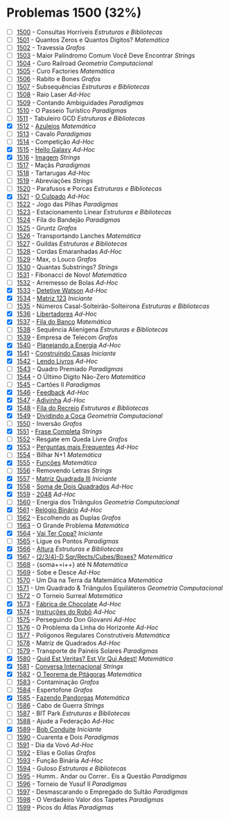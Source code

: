 # Problemas 1500 (32%)

- [ ]  [1500](https://www.beecrowd.com.br/judge/pt/problems/view/1500) - Consultas Horríveis *Estruturas e Bibliotecas*
- [ ]  [1501](https://www.beecrowd.com.br/judge/pt/problems/view/1501) - Quantos Zeros e Quantos Dígitos? *Matemática*
- [ ]  [1502](https://www.beecrowd.com.br/judge/pt/problems/view/1502) - Travessia *Grafos*
- [ ]  [1503](https://www.beecrowd.com.br/judge/pt/problems/view/1503) - Maior Palíndromo Comum Você Deve Encontrar *Strings*
- [ ]  [1504](https://www.beecrowd.com.br/judge/pt/problems/view/1504) - Curo Railroad *Geometria Computacional*
- [ ]  [1505](https://www.beecrowd.com.br/judge/pt/problems/view/1505) - Curo Factories *Matemática*
- [ ]  [1506](https://www.beecrowd.com.br/judge/pt/problems/view/1506) - Rabito e Bones *Grafos*
- [ ]  [1507](https://www.beecrowd.com.br/judge/pt/problems/view/1507) - Subsequências *Estruturas e Bibliotecas*
- [ ]  [1508](https://www.beecrowd.com.br/judge/pt/problems/view/1508) - Raio Laser *Ad-Hoc*
- [ ]  [1509](https://www.beecrowd.com.br/judge/pt/problems/view/1509) - Contando Ambiguidades *Paradigmas*
- [ ]  [1510](https://www.beecrowd.com.br/judge/pt/problems/view/1510) - O Passeio Turístico *Paradigmas*
- [ ]  [1511](https://www.beecrowd.com.br/judge/pt/problems/view/1511) - Tabuleiro GCD *Estruturas e Bibliotecas*
- [x]  [1512](https://www.beecrowd.com.br/judge/pt/problems/view/1512) - [Azulejos](https://github.com/potigol/beecrowd/blob/master/src/1500/1512.poti) *Matemática*
- [ ]  [1513](https://www.beecrowd.com.br/judge/pt/problems/view/1513) - Cavalo *Paradigmas*
- [ ]  [1514](https://www.beecrowd.com.br/judge/pt/problems/view/1514) - Competição *Ad-Hoc*
- [x]  [1515](https://www.beecrowd.com.br/judge/pt/problems/view/1515) - [Hello Galaxy](https://github.com/potigol/beecrowd/blob/master/src/1500/1515.poti) *Ad-Hoc*
- [x]  [1516](https://www.beecrowd.com.br/judge/pt/problems/view/1516) - [Imagem](https://github.com/potigol/beecrowd/blob/master/src/1500/1516.poti) *Strings*
- [ ]  [1517](https://www.beecrowd.com.br/judge/pt/problems/view/1517) - Maçãs *Paradigmas*
- [ ]  [1518](https://www.beecrowd.com.br/judge/pt/problems/view/1518) - Tartarugas *Ad-Hoc*
- [ ]  [1519](https://www.beecrowd.com.br/judge/pt/problems/view/1519) - Abreviações *Strings*
- [ ]  [1520](https://www.beecrowd.com.br/judge/pt/problems/view/1520) - Parafusos e Porcas *Estruturas e Bibliotecas*
- [x]  [1521](https://www.beecrowd.com.br/judge/pt/problems/view/1521) - [O Culpado](https://github.com/potigol/beecrowd/blob/master/src/1500/1521.poti) *Ad-Hoc*
- [ ]  [1522](https://www.beecrowd.com.br/judge/pt/problems/view/1522) - Jogo das Pilhas *Paradigmas*
- [ ]  [1523](https://www.beecrowd.com.br/judge/pt/problems/view/1523) - Estacionamento Linear *Estruturas e Bibliotecas*
- [ ]  [1524](https://www.beecrowd.com.br/judge/pt/problems/view/1524) - Fila do Bandejão *Paradigmas*
- [ ]  [1525](https://www.beecrowd.com.br/judge/pt/problems/view/1525) - Gruntz *Grafos*
- [ ]  [1526](https://www.beecrowd.com.br/judge/pt/problems/view/1526) - Transportando Lanches *Matemática*
- [ ]  [1527](https://www.beecrowd.com.br/judge/pt/problems/view/1527) - Guildas *Estruturas e Bibliotecas*
- [ ]  [1528](https://www.beecrowd.com.br/judge/pt/problems/view/1528) - Cordas Emaranhadas *Ad-Hoc*
- [ ]  [1529](https://www.beecrowd.com.br/judge/pt/problems/view/1529) - Max, o Louco *Grafos*
- [ ]  [1530](https://www.beecrowd.com.br/judge/pt/problems/view/1530) - Quantas Substrings? *Strings*
- [ ]  [1531](https://www.beecrowd.com.br/judge/pt/problems/view/1531) - Fibonacci de Novo! *Matemática*
- [ ]  [1532](https://www.beecrowd.com.br/judge/pt/problems/view/1532) - Arremesso de Bolas *Ad-Hoc*
- [x]  [1533](https://www.beecrowd.com.br/judge/pt/problems/view/1533) - [Detetive Watson](https://github.com/potigol/beecrowd/blob/master/src/1500/1533.poti) *Ad-Hoc*
- [x]  [1534](https://www.beecrowd.com.br/judge/pt/problems/view/1534) - [Matriz 123](https://github.com/potigol/beecrowd/blob/master/src/1500/1534.poti) *Iniciante*
- [ ]  [1535](https://www.beecrowd.com.br/judge/pt/problems/view/1535) - Números Casal-Solteirão-Solteirona *Estruturas e Bibliotecas*
- [x]  [1536](https://www.beecrowd.com.br/judge/pt/problems/view/1536) - [Libertadores](https://github.com/potigol/beecrowd/blob/master/src/1500/1536.poti) *Ad-Hoc*
- [x]  [1537](https://www.beecrowd.com.br/judge/pt/problems/view/1537) - [Fila do Banco](https://github.com/potigol/beecrowd/blob/master/src/1500/1537.poti) *Matemática*
- [ ]  [1538](https://www.beecrowd.com.br/judge/pt/problems/view/1538) - Sequência Alienígena *Estruturas e Bibliotecas*
- [ ]  [1539](https://www.beecrowd.com.br/judge/pt/problems/view/1539) - Empresa de Telecom *Grafos*
- [x]  [1540](https://www.beecrowd.com.br/judge/pt/problems/view/1540) - [Planejando a Energia](https://github.com/potigol/beecrowd/blob/master/src/1500/1540.poti) *Ad-Hoc*
- [x]  [1541](https://www.beecrowd.com.br/judge/pt/problems/view/1541) - [Construindo Casas](https://github.com/potigol/beecrowd/blob/master/src/1500/1541.poti) *Iniciante*
- [x]  [1542](https://www.beecrowd.com.br/judge/pt/problems/view/1542) - [Lendo Livros](https://github.com/potigol/beecrowd/blob/master/src/1500/1542.poti) *Ad-Hoc*
- [ ]  [1543](https://www.beecrowd.com.br/judge/pt/problems/view/1543) - Quadro Premiado *Paradigmas*
- [ ]  [1544](https://www.beecrowd.com.br/judge/pt/problems/view/1544) - O Último Dígito Não-Zero *Matemática*
- [ ]  [1545](https://www.beecrowd.com.br/judge/pt/problems/view/1545) - Cartões II *Paradigmas*
- [x]  [1546](https://www.beecrowd.com.br/judge/pt/problems/view/1546) - [Feedback](https://github.com/potigol/beecrowd/blob/master/src/1500/1546.poti) *Ad-Hoc*
- [x]  [1547](https://www.beecrowd.com.br/judge/pt/problems/view/1547) - [Adivinha](https://github.com/potigol/beecrowd/blob/master/src/1500/1547.poti) *Ad-Hoc*
- [x]  [1548](https://www.beecrowd.com.br/judge/pt/problems/view/1548) - [Fila do Recreio](https://github.com/potigol/beecrowd/blob/master/src/1500/1548.poti) *Estruturas e Bibliotecas*
- [x]  [1549](https://www.beecrowd.com.br/judge/pt/problems/view/1549) - [Dividindo a Coca](https://github.com/potigol/beecrowd/blob/master/src/1500/1549.poti) *Geometria Computacional*
- [ ]  [1550](https://www.beecrowd.com.br/judge/pt/problems/view/1550) - Inversão *Grafos*
- [x]  [1551](https://www.beecrowd.com.br/judge/pt/problems/view/1551) - [Frase Completa](https://github.com/potigol/beecrowd/blob/master/src/1500/1551.poti) *Strings*
- [ ]  [1552](https://www.beecrowd.com.br/judge/pt/problems/view/1552) - Resgate em Queda Livre *Grafos*
- [x]  [1553](https://www.beecrowd.com.br/judge/pt/problems/view/1553) - [Perguntas mais Frequentes](https://github.com/potigol/beecrowd/blob/master/src/1500/1553.poti) *Ad-Hoc*
- [ ]  [1554](https://www.beecrowd.com.br/judge/pt/problems/view/1554) - Bilhar N+1 *Matemática*
- [x]  [1555](https://www.beecrowd.com.br/judge/pt/problems/view/1555) - [Funções](https://github.com/potigol/beecrowd/blob/master/src/1500/1555.poti) *Matemática*
- [ ]  [1556](https://www.beecrowd.com.br/judge/pt/problems/view/1556) - Removendo Letras *Strings*
- [x]  [1557](https://www.beecrowd.com.br/judge/pt/problems/view/1557) - [Matriz Quadrada III](https://github.com/potigol/beecrowd/blob/master/src/1500/1557.poti) *Iniciante*
- [x]  [1558](https://www.beecrowd.com.br/judge/pt/problems/view/1558) - [Soma de Dois Quadrados](https://github.com/potigol/beecrowd/blob/master/src/1500/1558.poti) *Ad-Hoc*
- [x]  [1559](https://www.beecrowd.com.br/judge/pt/problems/view/1559) - [2048](https://github.com/potigol/beecrowd/blob/master/src/1500/1559.poti) *Ad-Hoc*
- [ ]  [1560](https://www.beecrowd.com.br/judge/pt/problems/view/1560) - Energia dos Triângulos *Geometria Computacional*
- [x]  [1561](https://www.beecrowd.com.br/judge/pt/problems/view/1561) - [Relógio Binário](https://github.com/potigol/beecrowd/blob/master/src/1500/1561.poti) *Ad-Hoc*
- [ ]  [1562](https://www.beecrowd.com.br/judge/pt/problems/view/1562) - Escolhendo as Duplas *Grafos*
- [ ]  [1563](https://www.beecrowd.com.br/judge/pt/problems/view/1563) - O Grande Problema *Matemática*
- [x]  [1564](https://www.beecrowd.com.br/judge/pt/problems/view/1564) - [Vai Ter Copa?](https://github.com/potigol/beecrowd/blob/master/src/1500/1564.poti) *Iniciante*
- [ ]  [1565](https://www.beecrowd.com.br/judge/pt/problems/view/1565) - Ligue os Pontos *Paradigmas*
- [x]  [1566](https://www.beecrowd.com.br/judge/pt/problems/view/1566) - [Altura](https://github.com/potigol/beecrowd/blob/master/src/1500/1566.poti) *Estruturas e Bibliotecas*
- [x]  [1567](https://www.beecrowd.com.br/judge/pt/problems/view/1567) - [(2/3/4)-D Sqr/Rects/Cubes/Boxes?](https://github.com/potigol/beecrowd/blob/master/src/1500/1567.poti) *Matemática*
- [ ]  [1568](https://www.beecrowd.com.br/judge/pt/problems/view/1568) - {soma+=i++} até N *Matemática*
- [ ]  [1569](https://www.beecrowd.com.br/judge/pt/problems/view/1569) - Sobe e Desce *Ad-Hoc*
- [ ]  [1570](https://www.beecrowd.com.br/judge/pt/problems/view/1570) - Um Dia na Terra da Matemática *Matemática*
- [ ]  [1571](https://www.beecrowd.com.br/judge/pt/problems/view/1571) - Um Quadrado &amp; Triângulos Equiláteros *Geometria Computacional*
- [ ]  [1572](https://www.beecrowd.com.br/judge/pt/problems/view/1572) - O Torneio Surreal *Matemática*
- [x]  [1573](https://www.beecrowd.com.br/judge/pt/problems/view/1573) - [Fábrica de Chocolate](https://github.com/potigol/beecrowd/blob/master/src/1500/1573.poti) *Ad-Hoc*
- [x]  [1574](https://www.beecrowd.com.br/judge/pt/problems/view/1574) - [Instruções do Robô](https://github.com/potigol/beecrowd/blob/master/src/1500/1574.poti) *Ad-Hoc*
- [ ]  [1575](https://www.beecrowd.com.br/judge/pt/problems/view/1575) - Perseguindo Don Giovanni *Ad-Hoc*
- [ ]  [1576](https://www.beecrowd.com.br/judge/pt/problems/view/1576) - O Problema da Linha do Horizonte *Ad-Hoc*
- [ ]  [1577](https://www.beecrowd.com.br/judge/pt/problems/view/1577) - Polígonos Regulares Construtíveis *Matemática*
- [ ]  [1578](https://www.beecrowd.com.br/judge/pt/problems/view/1578) - Matriz de Quadrados *Ad-Hoc*
- [ ]  [1579](https://www.beecrowd.com.br/judge/pt/problems/view/1579) - Transporte de Painéis Solares *Paradigmas*
- [x]  [1580](https://www.beecrowd.com.br/judge/pt/problems/view/1580) - [Quid Est Veritas? Est Vir Qui Adest!](https://github.com/potigol/beecrowd/blob/master/src/1500/1580.poti) *Matemática*
- [x]  [1581](https://www.beecrowd.com.br/judge/pt/problems/view/1581) - [Conversa Internacional](https://github.com/potigol/beecrowd/blob/master/src/1500/1581.poti) *Strings*
- [x]  [1582](https://www.beecrowd.com.br/judge/pt/problems/view/1582) - [O Teorema de Pitágoras](https://github.com/potigol/beecrowd/blob/master/src/1500/1582.poti) *Matemática*
- [ ]  [1583](https://www.beecrowd.com.br/judge/pt/problems/view/1583) - Contaminação *Grafos*
- [ ]  [1584](https://www.beecrowd.com.br/judge/pt/problems/view/1584) - Espertofone *Grafos*
- [x]  [1585](https://www.beecrowd.com.br/judge/pt/problems/view/1585) - [Fazendo Pandorgas](https://github.com/potigol/beecrowd/blob/master/src/1500/1585.poti) *Matemática*
- [ ]  [1586](https://www.beecrowd.com.br/judge/pt/problems/view/1586) - Cabo de Guerra *Strings*
- [ ]  [1587](https://www.beecrowd.com.br/judge/pt/problems/view/1587) - BIT Park *Estruturas e Bibliotecas*
- [ ]  [1588](https://www.beecrowd.com.br/judge/pt/problems/view/1588) - Ajude a Federação *Ad-Hoc*
- [x]  [1589](https://www.beecrowd.com.br/judge/pt/problems/view/1589) - [Bob Conduite](https://github.com/potigol/beecrowd/blob/master/src/1500/1589.poti) *Iniciante*
- [ ]  [1590](https://www.beecrowd.com.br/judge/pt/problems/view/1590) - Cuarenta e Dois *Paradigmas*
- [ ]  [1591](https://www.beecrowd.com.br/judge/pt/problems/view/1591) - Dia da Vovó *Ad-Hoc*
- [ ]  [1592](https://www.beecrowd.com.br/judge/pt/problems/view/1592) - Elias e Golias *Grafos*
- [ ]  [1593](https://www.beecrowd.com.br/judge/pt/problems/view/1593) - Função Binária *Ad-Hoc*
- [ ]  [1594](https://www.beecrowd.com.br/judge/pt/problems/view/1594) - Guloso *Estruturas e Bibliotecas*
- [ ]  [1595](https://www.beecrowd.com.br/judge/pt/problems/view/1595) - Humm.. Andar ou Correr.. Eis a Questão *Paradigmas*
- [ ]  [1596](https://www.beecrowd.com.br/judge/pt/problems/view/1596) - Torneio de Yusuf II *Paradigmas*
- [ ]  [1597](https://www.beecrowd.com.br/judge/pt/problems/view/1597) - Desmascarando o Empregado do Sultão *Paradigmas*
- [ ]  [1598](https://www.beecrowd.com.br/judge/pt/problems/view/1598) - O Verdadeiro Valor dos Tapetes *Paradigmas*
- [ ]  [1599](https://www.beecrowd.com.br/judge/pt/problems/view/1599) - Picos do Átlas *Paradigmas*